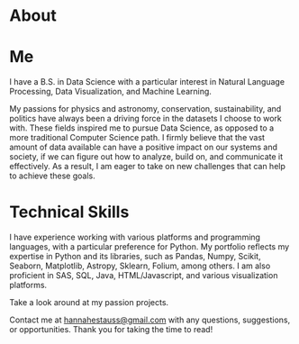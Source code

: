 # About
# Me
I have a B.S. in Data Science with a particular interest in Natural Language Processing, Data Visualization, and Machine Learning. 


My passions for physics and astronomy, conservation, sustainability, and politics have always been a driving force in the datasets I choose to work with. These fields inspired me to pursue Data Science, as opposed to a more traditional Computer Science path. I firmly believe that the vast amount of data available can have a positive impact on our systems and society, if we can figure out how to analyze, build on, and communicate it effectively. As a result, I am eager to take on new challenges that can help to achieve these goals.

# Technical Skills
 I have experience working with various platforms and programming languages, with a particular preference for Python. My portfolio reflects my expertise in Python and its libraries, such as Pandas, Numpy, Scikit, Seaborn, Matplotlib, Astropy, Sklearn, Folium, among others. I am also proficient in SAS, SQL, Java, HTML/Javascript, and various visualization platforms. 

Take a look around at my passion projects. 

Contact me at hannahestauss@gmail.com with any questions, suggestions, or opportunities. Thank you for taking the time to read!
